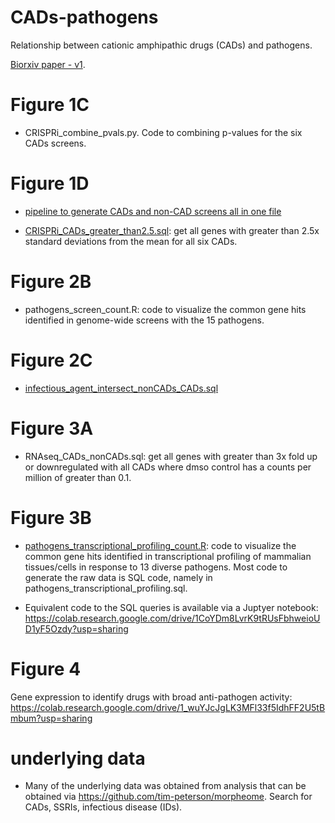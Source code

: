 # CADs-pathogens
Relationship between cationic amphipathic drugs (CADs) and pathogens.

[Biorxiv paper - v1](https://www.biorxiv.org/content/10.1101/2020.04.10.035683v1.full.pdf).

# Figure 1C

- CRISPRi_combine_pvals.py. Code to combining p-values for the six CADs screens.


# Figure 1D
- [pipeline to generate CADs and non-CAD screens all in one file](https://github.com/tim-peterson/morpheome/blob/master/app/Console/Commands/Morpheome/pipeline/top_hits_small_mol_screens_with_external_morpheome.php)

-  [CRISPRi_CADs_greater_than2.5.sql](https://github.com/tim-peterson/CADs-pathogens/blob/master/CRISPRi_CADs_greater_than2.5.sql): get all genes with greater than 2.5x standard deviations from the mean for all six CADs.

# Figure 2B

- pathogens_screen_count.R: code to visualize the common gene hits identified in
genome-wide screens with the 15 pathogens.

# Figure 2C

- [infectious_agent_intersect_nonCADs_CADs.sql](https://github.com/tim-peterson/morpheome/blob/master/sql_commands/ssri/infectious_agent_intersect_nonCADs_CADs.sql)
# Figure 3A

- RNAseq_CADs_nonCADs.sql: get all genes with greater than 3x fold up or downregulated with all CADs where dmso control has a counts per million of greater than 0.1.


# Figure 3B

- [pathogens_transcriptional_profiling_count.R](https://github.com/tim-peterson/CADs-pathogens/blob/master/pathogens_screen_count.R): code to visualize the common gene hits identified in
transcriptional profiling of mammalian tissues/cells in response to 13 diverse pathogens. Most code to generate the raw data is SQL code, namely in pathogens_transcriptional_profiling.sql. 

[//]: # (- pathogens_transcriptomics.py: gets gene occurrence counts across transcriptional profiling of 13 pathogens.)
- Equivalent code to the SQL queries is available via a Juptyer notebook: https://colab.research.google.com/drive/1CoYDm8LvrK9tRUsFbhweioUD1yF5Ozdy?usp=sharing


# Figure 4

Gene expression to identify drugs with broad anti-pathogen activity: https://colab.research.google.com/drive/1_wuYJcJgLK3MFl33f5IdhFF2U5tBmbum?usp=sharing 

# underlying data

- Many of the underlying data was obtained from analysis that can be obtained via https://github.com/tim-peterson/morpheome. Search for CADs, SSRIs, infectious disease (IDs).


